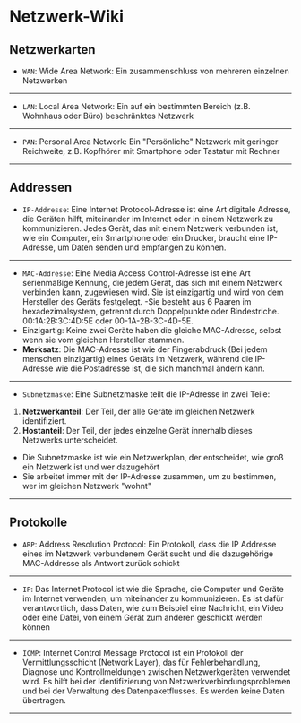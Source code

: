 # Netzwerk-Wiki
## Netzwerkarten
- `WAN`: Wide Area Network: Ein zusammenschluss von mehreren einzelnen Netzwerken
___
- `LAN`: Local Area Network: Ein auf ein bestimmten Bereich (z.B. Wohnhaus oder Büro) beschränktes Netzwerk
___
- `PAN`: Personal Area Network: Ein "Persönliche" Netzwerk mit geringer Reichweite, z.B. Kopfhörer mit Smartphone oder Tastatur mit Rechner
___
## Addressen
- `IP-Addresse`: Eine Internet Protocol-Adresse ist eine Art digitale Adresse, die Geräten hilft, miteinander im Internet oder in einem Netzwerk zu kommunizieren. Jedes Gerät, das mit einem Netzwerk verbunden ist, wie ein Computer, ein Smartphone oder ein Drucker, braucht eine IP-Adresse, um Daten senden und empfangen zu können.
___
- `MAC-Addresse`: Eine Media Access Control-Adresse ist eine Art serienmäßige Kennung, die jedem Gerät, das sich mit einem Netzwerk verbinden kann, zugewiesen wird. Sie ist einzigartig und wird von dem Hersteller des Geräts festgelegt.
-Sie besteht aus 6 Paaren im hexadezimalsystem, getrennt durch Doppelpunkte oder Bindestriche. <br>
00:1A:2B:3C:4D:5E oder 00-1A-2B-3C-4D-5E.
- Einzigartig: Keine zwei Geräte haben die gleiche MAC-Adresse, selbst wenn sie vom gleichen Hersteller stammen.
- **Merksatz**: Die MAC-Adresse ist wie der Fingerabdruck (Bei jedem menschen einzigartig) eines Geräts im Netzwerk, während die IP-Adresse wie die Postadresse ist, die sich manchmal ändern kann.
___
- `Subnetzmaske`: Eine Subnetzmaske teilt die IP-Adresse in zwei Teile:
1. **Netzwerkanteil**: Der Teil, der alle Geräte im gleichen Netzwerk identifiziert.
2. **Hostanteil**: Der Teil, der jedes einzelne Gerät innerhalb dieses Netzwerks unterscheidet.
- Die Subnetzmaske ist wie ein Netzwerkplan, der entscheidet, wie groß ein Netzwerk ist und wer dazugehört
- Sie arbeitet immer mit der IP-Adresse zusammen, um zu bestimmen, wer im gleichen Netzwerk "wohnt"
___
## Protokolle
- `ARP`: Address Resolution Protocol: Ein Protokoll, dass die IP Addresse eines im Netzwerk verbundenem Gerät sucht und die dazugehörige MAC-Addresse als Antwort zurück schickt
___
- `IP`: Das Internet Protocol ist wie die Sprache, die Computer und Geräte im Internet verwenden, um miteinander zu kommunizieren. Es ist dafür verantwortlich, dass Daten, wie zum Beispiel eine Nachricht, ein Video oder eine Datei, von einem Gerät zum anderen geschickt werden können
___
- `ICMP`: Internet Control Message Protocol ist ein Protokoll der Vermittlungsschicht (Network Layer), das für Fehlerbehandlung, Diagnose und Kontrollmeldungen zwischen Netzwerkgeräten verwendet wird. Es hilft bei der Identifizierung von Netzwerkverbindungsproblemen und bei der Verwaltung des Datenpaketflusses. Es werden keine Daten übertragen.
___
